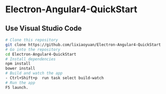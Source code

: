# Electron-Angular4-QuickStart
## Use Visual Studio Code
```bash
# Clone this repository
git clone https://github.com/lixiaoyuan/Electron-Angular4-QuickStart
# Go into the repository
cd Electron-Angular4-QuickStart
# Install dependencies
npm install
bower install
# Build and watch the app
- Ctrl+Shift+p  run task select build-watch
# Run the app
F5 launch.
```
